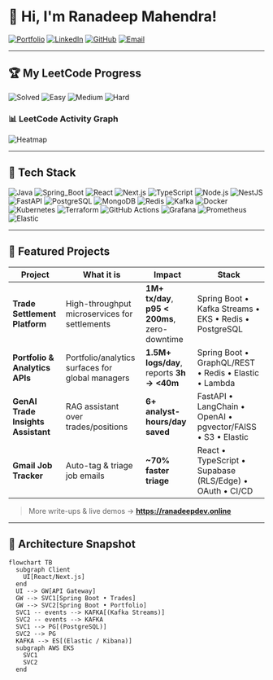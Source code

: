 # 👋 Hi, I'm Ranadeep Mahendra!

[![Portfolio](https://img.shields.io/badge/Portfolio-ranadeepdev.online-4F46E5?logo=vercel&logoColor=white)](https://ranadeepdev.online)
[![LinkedIn](https://img.shields.io/badge/LinkedIn-ranadeep--mahendra-0A66C2?logo=linkedin&logoColor=white)](https://www.linkedin.com/in/ranadeep-mahendra-6534b41b7/)
[![GitHub](https://img.shields.io/badge/GitHub-RanadeepMahendra2000-181717?logo=github)](https://github.com/RanadeepMahendra2000)
[![Email](https://img.shields.io/badge/Email-workwithranadeep%40gmail.com-EA4335?logo=gmail&logoColor=white)](mailto:workwithranadeep@gmail.com)

---
## 🏆 My LeetCode Progress

![Solved](https://img.shields.io/badge/Solved-73/3647-blue?cache=1754876697) ![Easy](https://img.shields.io/badge/Easy-41/890-brightgreen?cache=1754876697) ![Medium](https://img.shields.io/badge/Medium-31/1897-orange?cache=1754876697) ![Hard](https://img.shields.io/badge/Hard-1/860-red?cache=1754876697) 

### 📊 LeetCode Activity Graph

![Heatmap](https://leetcard.jacoblin.cool/ranadeep_mahendra2426?theme=dark&font=Karma&ext=heatmap&cache=1754876697)

---

## 🧰 Tech Stack
![Java](https://img.shields.io/badge/Java-17+-blue)
![Spring_Boot](https://img.shields.io/badge/Spring%20Boot-3.x-6DB33F)
![React](https://img.shields.io/badge/React-18-61DAFB)
![Next.js](https://img.shields.io/badge/Next.js-14-black)
![TypeScript](https://img.shields.io/badge/TypeScript-5-3178C6)
![Node.js](https://img.shields.io/badge/Node.js-20-339933)
![NestJS](https://img.shields.io/badge/NestJS-9-E0234E)
![FastAPI](https://img.shields.io/badge/FastAPI-0.1-009688)
![PostgreSQL](https://img.shields.io/badge/PostgreSQL-15-336791)
![MongoDB](https://img.shields.io/badge/MongoDB-Atlas-47A248)
![Redis](https://img.shields.io/badge/Redis-Cache-D82C20)
![Kafka](https://img.shields.io/badge/Kafka-Streams-231F20)
![Docker](https://img.shields.io/badge/Docker-Containerization-2496ED)
![Kubernetes](https://img.shields.io/badge/Kubernetes-EKS-326CE5)
![Terraform](https://img.shields.io/badge/Terraform-IaC-7B42BC)
![GitHub Actions](https://img.shields.io/badge/GitHub%20Actions-CI%2FCD-2088FF)
![Grafana](https://img.shields.io/badge/Grafana-Observability-F46800)
![Prometheus](https://img.shields.io/badge/Prometheus-Metrics-E6522C)
![Elastic](https://img.shields.io/badge/Elastic-Search%2FLogs-005571)

---

## 🌟 Featured Projects
| Project | What it is | Impact | Stack |
|---|---|---|---|
| **Trade Settlement Platform** | High-throughput microservices for settlements | **1M+ tx/day**, **p95 < 200ms**, zero-downtime | Spring Boot • Kafka Streams • EKS • Redis • PostgreSQL |
| **Portfolio & Analytics APIs** | Portfolio/analytics surfaces for global managers | **1.5M+ logs/day**, reports **3h → <40m** | Spring Boot • GraphQL/REST • Redis • Elastic • Lambda |
| **GenAI Trade Insights Assistant** | RAG assistant over trades/positions | **6+ analyst-hours/day saved** | FastAPI • LangChain • OpenAI • pgvector/FAISS • S3 • Elastic |
| **Gmail Job Tracker** | Auto-tag & triage job emails | **~70% faster triage** | React • TypeScript • Supabase (RLS/Edge) • OAuth • CI/CD |

> More write-ups & live demos → **https://ranadeepdev.online**

---

## 🧱 Architecture Snapshot
```mermaid
flowchart TB
  subgraph Client
    UI[React/Next.js]
  end
  UI --> GW[API Gateway]
  GW --> SVC1[Spring Boot • Trades]
  GW --> SVC2[Spring Boot • Portfolio]
  SVC1 -- events --> KAFKA[(Kafka Streams)]
  SVC2 -- events --> KAFKA
  SVC1 --> PG[(PostgreSQL)]
  SVC2 --> PG
  KAFKA --> ES[(Elastic / Kibana)]
  subgraph AWS EKS
    SVC1
    SVC2
  end
